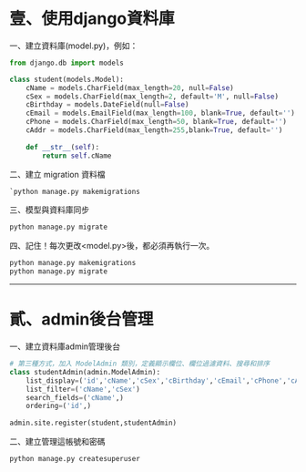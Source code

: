 # 壹、使用django資料庫

一、建立資料庫(model.py)，例如：

```python
from django.db import models

class student(models.Model):
	cName = models.CharField(max_length=20, null=False)
	cSex = models.CharField(max_length=2, default='M', null=False)
	cBirthday = models.DateField(null=False)
	cEmail = models.EmailField(max_length=100, blank=True, default='')
	cPhone = models.CharField(max_length=50, blank=True, default='')
	cAddr = models.CharField(max_length=255,blank=True, default='')
	
	def __str__(self):
		return self.cName
```

二、建立 migration 資料檔

```python
`python manage.py makemigrations
```

三、模型與資料庫同步

```python
python manage.py migrate
```

四、記住！每次更改<model.py>後，都必須再執行一次。

```python
python manage.py makemigrations
python manage.py migrate
```

------

# 貳、admin後台管理

一、建立資料庫admin管理後台

```python
# 第三種方式，加入 ModelAdmin 類別，定義顯示欄位、欄位過濾資料、搜尋和排序
class studentAdmin(admin.ModelAdmin):
	list_display=('id','cName','cSex','cBirthday','cEmail','cPhone','cAddr')
	list_filter=('cName','cSex')
	search_fields=('cName',)
	ordering=('id',)
	
admin.site.register(student,studentAdmin)
```

二、建立管理這帳號和密碼

```python
python manage.py createsuperuser
```

